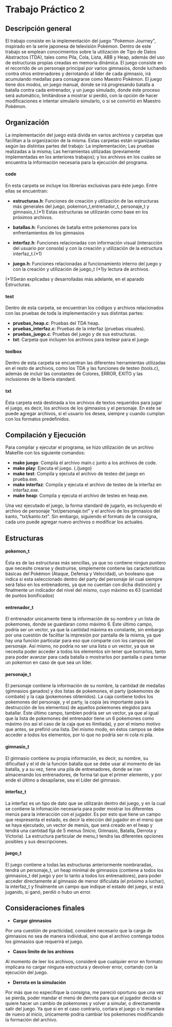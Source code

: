 Trabajo Práctico 2
=============

## Descripción general

El trabajo consiste en la implementación del juego "Pokemon Journey", inspirado en la serie japonesa de televisión Pokémon.
Dentro de este trabajo se emplean conocimientos sobre la utilización de Tipo de Datos Abstractos (TDA), tales como Pila, Cola, Lista, ABB y Heap, además del uso de estructuras propias creadas en memoria dinámica. El juego consiste en el recorrido de un personaje principal por varios gimnasios, donde luchando contra otros entrenadores y derrotando al líder de cada gimnasio, irá acumulando medallas para consagrarse como Maestro Pokémon. El juego tiene dos modos, un juego manual, donde se irá progresando batalla a batalla contra cada entrenador, y un juego simulado, donde éste proceso será automático, limitándose a mostrar si perdió, con la opción de hacer modificaciones e intentar simularlo simularlo, o si se convirtió en Maestro Pokémon.

## Organización

La implementación del juego está divida en varios archivos y carpetas que facilitan a la organización de la misma. Estas carpetas están organizadas según las distintas partes del trabajo: La implementación; Las pruebas realizadas a la misma; Las herramientas utilizadas (previamente implementadas en los anteriores trabajos); y los archivos en los cuales se encuentra la información necesaria para la ejecución del programa.

#### code

En esta carpeta se incluye los librerías exclusivas para éste juego. Entre ellas se encuentran:
      
  - **estructuras.h**: Funciones de creación y utilización de las estructuras más generales del juego, pokemon_t,entrenador_t, personaje_t y gimnasio_t.(*1) Estas estructuras se utilizarán como base en los próximos archivos.
       
  - **batallas.h**: Funciones de batalla entre pokemones para los enfrentamientos de los gimnasios
      
  - **interfaz.h**: Funciones relacionadas con información visual (interacción del usuario por consola) y con la creación  y utilización de la estructura interfaz_t.(*1)
      
  - **juego.h**: Funciones relacionadas al funcionamiento interno del juego y con la creación y utilización de juego_t (*1)y lectura de archivos.


(*1)Serán explicadas y desarrolladas más adelante, en el aparado Estructuras.

#### test
     
Dentro de esta carpeta, se encuentran los códigos y archivos relacionados con las pruebas de toda la implementación y sus distintas partes:

  - **pruebas_heap.c**: Pruebas del TDA heap.
  - **pruebas_interfaz.c**: Pruebas de la interfaz (pruebas visuales).
  - **pruebas_juego.c**: Pruebas del juego y de sus estructuras.
  - **txt**: Carpeta que incluyen los archivos para testear para el juego

#### toolbox
     
Dentro de esta carpeta se encuentran las diferentes herramientas utilizadas en el resto de archivos, como los TDA
y las funciones de testeo (tools.c), además de incluir las constantes de Colores, ERROR, EXITO y las inclusiones de la libería standard.

#### txt

Ésta carpeta está destinada a los archivos de textos requeridos para jugar el juego, es decir, los archivos de los gimnasios y el personaje. En este se puede agregar archivos, si el usuario los desea, siempre y cuando cumplan con los formatos predefinidos.

## Compilación y Ejecución

Para compilar y ejecutar el programa, se hizo utilización de un archivo Makefile con los siguiente comandos:
  - **make juego**: Compila el archivo main.c junto a los archivos de code.
  - **make play**: Ejecuta el juego. (./juego)
  - **make test**: Compila y ejecuta el archivo de testeo del juego en prueba.exe.
  - **make interfaz**: Compila y ejecuta el archivo de testeo de la interfaz en interfaz.exe.
  - **make heap**: Compila y ejecuta el archivo de testeo en heap.exe.

Una vez ejecutado el juego, la forma standard de jugarlo, es incluyendo el archivo de personaje "txt/personaje.txt" y el archivo de los gimnasios del kanto, "txt/kanto.txt". Sin embargo, siguiendo el formato de la consigna, cada uno puede agregar nuevo archivos o modificar los actuales. 

## Estructuras

#### pokemon_t
  
Ésta es de las estructuras más sencillas, ya que no contiene ningun puntero que necesite crearse y destruirse, simplemente contiene las características básicas del Pokémon (Ataque, Defensa y Velocidad), un booleano que indica si esta seleccionado dentro del party del personaje (el cual siempre será falso en los entrenadores, ya que no cuentan con dicha distinción) y finalmente un indicador del nivel del mismo, cuyo máximo es 63 (cantidad de puntos bonificados)

#### entrenador_t
  
El entrenador unicamente tiene la información de su nombre y un lista de pokemones, donde se guardaran como máximo 6.
Éste último campo, podría ser un vector, ya que la cantidad máxima es constante, sin embargo por una cuestión de facilitar la impresión por pantalla de la misma, ya que hay una función particular para eso que comparte con los campos del personaje. Así mismo, no podría no ser una lista o un vector, ya que se necesita poder acceder a todos los elementos sin tener que borrarlos, tanto para poder avanzar para cada batalla o mostrarlos por pantalla o para tomar un pokemon en caso de que sea un líder.

#### personaje_t

El personaje contiene la información de su nombre, la cantidad de medallas (gimnasios ganados) y dos listas de pokemones, el party (pokemones de combate) y la caja (pokemones obtenidos). La caja contiene todos los pokemones del personaje, y el party, la copia (es importante para la destrucción de los elementos) de aquellos pokemones elegidos para batallar. Éste último campo, tambien podría ser un vector, ya que al igual que la lista de pokemones del entrenador tiene un 6 pokemones como máximo (no así el caso de la caja que es ilimitada), y por el mismo motivo que antes, se prefirió una lista. Del mismo modo, en éstos campos se debe acceder a todos los elementos, por lo que no podría ser ni cola ni pila.

#### gimnasio_t

El gimnasio contiene su propia información, es decir, su nombre, su dificultad y el id de la función batalla que se debe usar al momento de las batalla, y a su vez, tiene una pila de entrenadores, donde se iran almacenando los entrenadores, de forma tal que el primer elemento, y por ende el último a desapilarse, sea el Líder del gimnasio.

#### interfaz_t
  
La interfaz es un tipo de dato que se utilizarán dentro del juego, y en la cual se contiene la infomación necesaria para poder mostrar los diferentes menús para la interacción con el jugador. Es por esto que tiene un campo que respresenta el estado, es decir la elección del jugador en el menú que se haya ejecutado, un vector de menús, que será creado en el heap y tendrá una cantidad fija de 5 menus (Inicio, Gimnasio, Batalla, Derrota y Victoria). La estructura particular de menu_t tendra las diferentes opciones posibles y sus descripciones.

#### juego_t

El juego contiene a todas las estructuras anteriormente nombraradas, tendrá un personaje_t, un heap minimal de gimnasios (contiene a todos los gimnasios_t del juego y por lo tanto a todos los entrenadores), para poder acceder directamente al gimnasio de menor dificulata (el próximo a luchar), la interfaz_t y finalmente un campo que indique el estado del juego, si está jugando, si ganó, perdió o hubo un error.

## Consideraciones finales
    
- **Cargar gimnasios**

Por una cuestión de practicidad, consideré necesario que la carga de gimnasios no sea de
manera individual, sino que el archivo contenga todos los gimnasios que requerirá el juego.

- **Casos limite de los archivos**

Al momento de leer los archivos, consideré que cualquier error en formato implicara no cargar ninguna estructura y devolver error, cortando con la ejecución del juego.

- **Derrota en la simulación**

Por más que no especifique la consigna, me pareció oportuno que una vez se pierda, poder mandar el menú de derrota para que el jugador decida si quiere hacer un cambio de pokemones y volver a simular, o directamente salir del juego. Ya que si en el caso contrario, cortara el juego o lo mandara de nuevo al inicio, únicamente podria cambiar los pokemones modificando la formación del archivo.
